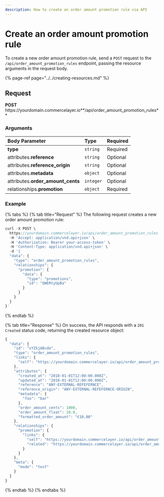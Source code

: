 ```yaml
---
description: How to create an order amount promotion rule via API
---
```


# Create an order amount promotion rule

To create a new order amount promotion rule, send a `POST` request to the `/api/order_amount_promotion_rules` endpoint, passing the resource arguments in the request body.

{% page-ref page="../../creating-resources.md" %}

## Request

**POST** https://<i></i>yourdomain.commercelayer.io**/api/order_amount_promotion_rules**

### Arguments

| Body Parameter | Type | Required |
| :--- | :--- | :--- |
| **type** | `string` | Required |
| attributes.**reference** | `string` | Optional |
| attributes.**reference_origin** | `string` | Optional |
| attributes.**metadata** | `object` | Optional |
| attributes.**order_amount_cents** | `integer` | Optional |
| relationships.**promotion** | `object` | Required |

### Example

{% tabs %}
{% tab title="Request" %}
The following request creates a new order amount promotion rule:

```javascript
curl -X POST \
  https://yourdomain.commercelayer.io/api/order_amount_promotion_rules \
  -H 'Accept: application/vnd.api+json' \
  -H 'Authorization: Bearer your-access-token' \
  -H 'Content-Type: application/vnd.api+json' \
  -d '{
  "data": {
    "type": "order_amount_promotion_rules",
    "relationships": {
      "promotion": {
        "data": {
          "type": "promotions",
          "id": "QWERtyUpBa"
        }
      }
    }
  }
}'
```
{% endtab %}

{% tab title="Response" %}
On success, the API responds with a `201 Created` status code, returning the created resource object:

```javascript
{
  "data": {
    "id": "xYZkjABcde",
    "type": "order_amount_promotion_rules",
    "links": {
      "self": "https://yourdomain.commercelayer.io/api/order_amount_promotion_rules/xYZkjABcde"
    },
    "attributes": {
      "created_at": "2018-01-01T12:00:00.000Z",
      "updated_at": "2018-01-01T12:00:00.000Z",
      "reference": "ANY-EXTERNAL-REFEFERNCE",
      "reference_origin": "ANY-EXTERNAL-REFEFERNCE-ORIGIN",
      "metadata": {
        "foo": "bar"
      },
      "order_amount_cents": 1000,
      "order_amount_float": 10.0,
      "formatted_order_amount": "€10,00"
    },
    "relationships": {
      "promotion": {
        "links": {
          "self": "https://yourdomain.commercelayer.io/api/order_amount_promotion_rules/xYZkjABcde/relationships/promotion",
          "related": "https://yourdomain.commercelayer.io/api/order_amount_promotion_rules/xYZkjABcde/promotion"
        }
      }
    },
    "meta": {
      "mode": "test"
    }
  }
}
```
{% endtab %}
{% endtabs %}

